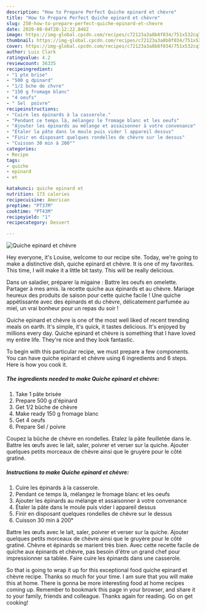 ```yaml
---
description: "How to Prepare Perfect Quiche epinard et chèvre"
title: "How to Prepare Perfect Quiche epinard et chèvre"
slug: 250-how-to-prepare-perfect-quiche-epinard-et-chevre
date: 2020-08-04T20:12:22.846Z
image: https://img-global.cpcdn.com/recipes/c72123a3a8b8f034/751x532cq70/quiche-epinard-et-chevre-photo-principale-de-la-recette.jpg
thumbnail: https://img-global.cpcdn.com/recipes/c72123a3a8b8f034/751x532cq70/quiche-epinard-et-chevre-photo-principale-de-la-recette.jpg
cover: https://img-global.cpcdn.com/recipes/c72123a3a8b8f034/751x532cq70/quiche-epinard-et-chevre-photo-principale-de-la-recette.jpg
author: Luis Clark
ratingvalue: 4.2
reviewcount: 36335
recipeingredient:
- "1 pte brise"
- "500 g dpinard"
- "1/2 bche de chvre"
- "150 g fromage blanc"
- "4 oeufs"
- " Sel  poivre"
recipeinstructions:
- "Cuire les épinards à la casserole."
- "Pendant ce temps là, mélangez le fromage blanc et les oeufs"
- "Ajouter les épinards au mélange et assaisonner à votre convenance"
- "Étaler la pâte dans le moule puis vider l appareil dessus"
- "Finir en disposant quelques rondelles de chèvre sur le dessus"
- "Cuisson 30 min à 200°"
categories:
- Recipe
tags:
- quiche
- epinard
- et

katakunci: quiche epinard et 
nutrition: 173 calories
recipecuisine: American
preptime: "PT37M"
cooktime: "PT43M"
recipeyield: "1"
recipecategory: Dessert

---
```



![Quiche epinard et chèvre](https://img-global.cpcdn.com/recipes/c72123a3a8b8f034/751x532cq70/quiche-epinard-et-chevre-photo-principale-de-la-recette.jpg)

Hey everyone, it's Louise, welcome to our recipe site. Today, we're going to make a distinctive dish, quiche epinard et chèvre. It is one of my favorites. This time, I will make it a little bit tasty. This will be really delicious.

Dans un saladier, préparer la migaine : Battre les oeufs en omelette. Partager à mes amis. la recette quiche aux épinards et au chèvre. Mariage heureux des produits de saison pour cette quiche facile ! Une quiche appétissante avec des épinards et du chèvre, délicatement parfumée au miel, un vrai bonheur pour un repas du soir !

Quiche epinard et chèvre is one of the most well liked of recent trending meals on earth. It's simple, it's quick, it tastes delicious. It's enjoyed by millions every day. Quiche epinard et chèvre is something that I have loved my entire life. They're nice and they look fantastic.


To begin with this particular recipe, we must prepare a few components. You can have quiche epinard et chèvre using 6 ingredients and 6 steps. Here is how you cook it.

<!--inarticleads1-->

##### The ingredients needed to make Quiche epinard et chèvre:

1. Take 1 pâte brisée
1. Prepare 500 g d&#39;épinard
1. Get 1/2 bûche de chèvre
1. Make ready 150 g fromage blanc
1. Get 4 oeufs
1. Prepare  Sel / poivre


Coupez la bûche de chèvre en rondelles. Etalez la pâte feuilletée dans le. Battre les œufs avec le lait, saler, poivrer et verser sur la quiche. Ajouter quelques petits morceaux de chèvre ainsi que le gruyère pour le côté gratiné. 

<!--inarticleads2-->

##### Instructions to make Quiche epinard et chèvre:

1. Cuire les épinards à la casserole.
1. Pendant ce temps là, mélangez le fromage blanc et les oeufs
1. Ajouter les épinards au mélange et assaisonner à votre convenance
1. Étaler la pâte dans le moule puis vider l appareil dessus
1. Finir en disposant quelques rondelles de chèvre sur le dessus
1. Cuisson 30 min à 200°


Battre les œufs avec le lait, saler, poivrer et verser sur la quiche. Ajouter quelques petits morceaux de chèvre ainsi que le gruyère pour le côté gratiné. Chèvre et épinards se marient très bien. Avec cette recette facile de quiche aux épinards et chèvre, pas besoin d&#39;être un grand chef pour impressionner sa tablée. Faire cuire les épinards dans une casserole. 

So that is going to wrap it up for this exceptional food quiche epinard et chèvre recipe. Thanks so much for your time. I am sure that you will make this at home. There is gonna be more interesting food at home recipes coming up. Remember to bookmark this page in your browser, and share it to your family, friends and colleague. Thanks again for reading. Go on get cooking!
